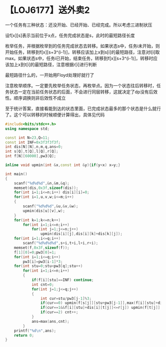 # 【LOJ6177】送外卖2

一个任务有三种状态：还没开始、已经开始、已经完成。所以考虑三进制状压

设f\[x\]\[s\]表示当前位于x点，任务完成状态是s，此时的最短路径长度

枚举任务，并根据枚举到的任务完成状态去转移。如果状态s中，任务i未开始，则开始任务，转移到f\[x\]\[s+3^(i-1)\]，转移应该加上x到s\[i\]的最短路径，注意对l\[i\]取max。如果状态s中，任务i已开始，结束任务，转移到f\[x\]\[s+3^(i-1)\]，转移时应该加上x到t\[i\]的最短路径，注意根据r\[i\]进行判断

最短路径什么的，一开始用Floyd处理好就行了

注意枚举顺序。一定要先枚举任务状态，再枚举点。因为一个状态往后转移时，任务状态一定在当前任务状态的后面，不会进行同层转移，这就决定了dp没有后效性。顺序调换则非后效性不成立

至于统计答案，直接看能到达的状态里面，已完成状态最多的那个状态是什么就行了。这个可以转移的时候顺便计算得出，具体见代码

```cpp
#include<bits/stdc++.h>
using namespace std;

const int N=23,Q=11;
const int INF=0x3f3f3f3f;
int dis[N][N],n,m,q,ans=0;
int s[Q],t[Q],l[Q],r[Q];
int f[N][60000],pw3[Q];

inline void upmin(int &x,const int &y){if(y<x) x=y;}

int main()
{
    scanf("%d%d%d",&n,&m,&q);
    memset(dis,0x3f,sizeof(dis));
    for(int i=1;i<=n;i++) dis[i][i]=0;
    for(int i=1,u,v,w;i<=m;i++)
    {
        scanf("%d%d%d",&u,&v,&w);
        upmin(dis[u][v],w);
    }
    for(int k=1;k<=n;k++)
        for(int i=1;i<=n;i++)
            for(int j=1;j<=n;j++)
                upmin(dis[i][j],dis[i][k]+dis[k][j]);
    for(int i=1;i<=q;i++)
        scanf("%d%d%d%d",s+i,t+i,l+i,r+i);
    memset(f,0x3f,sizeof(f));
    f[1][0]=0;pw3[0]=1;
    for(int i=1;i<=q;i++)
        pw3[i]=pw3[i-1]*3;
    for(int stu=0;stu<pw3[q];stu++)
        for(int i=1;i<=n;i++)
        {
            if(f[i][stu]==INF) continue;
            int cnt=0;
            for(int j=1;j<=q;j++)
            {
                int cur=stu/pw3[j-1]%3;
                if(cur==0) upmin(f[s[j]][stu+pw3[j-1]],max(f[i][stu]+dis[i][s[j]],l[j]));
                if(cur==1&&f[i][stu]+dis[i][t[j]]<=r[j]) upmin(f[t[j]][stu+pw3[j-1]],f[i][stu]+dis[i][t[j]]);
                if(cur==2) cnt++;
            }
            ans=max(ans,cnt);
        }
    printf("%d\n",ans);
    return 0;
}
```

